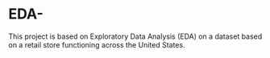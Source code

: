# EDA-
This project is based on Exploratory Data Analysis (EDA) on a dataset based on a retail store functioning across the United States.
